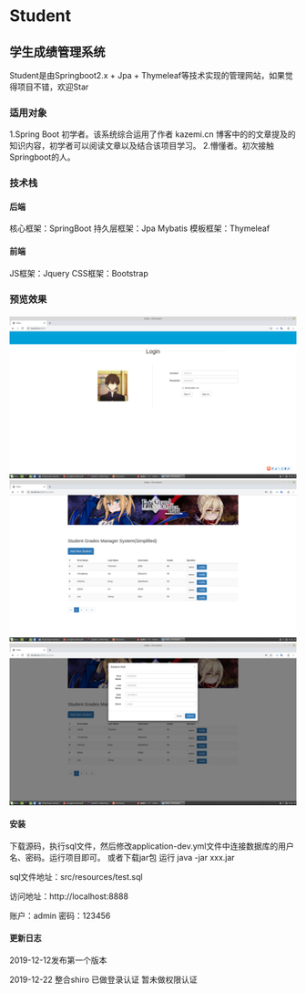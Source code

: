 # Student
## 学生成绩管理系统
Student是由Springboot2.x + Jpa + Thymeleaf等技术实现的管理网站，如果觉得项目不错，欢迎Star

### 适用对象
1.Spring Boot 初学者。该系统综合运用了作者 kazemi.cn 博客中的的文章提及的知识内容，初学者可以阅读文章以及结合该项目学习。
2.懵懂者。初次接触Springboot的人。

### 技术栈
#### 后端
核心框架：SpringBoot
持久层框架：Jpa Mybatis
模板框架：Thymeleaf

#### 前端
JS框架：Jquery
CSS框架：Bootstrap

### 预览效果
####
![](src/main/resources/static/img/index.png)
![](src/main/resources/static/img/main.png)
![](src/main/resources/static/img/add.png)

#### 安装
下载源码，执行sql文件，然后修改application-dev.yml文件中连接数据库的用户名、密码。运行项目即可。
或者下载jar包 运行 java -jar xxx.jar

sql文件地址：src/resources/test.sql

访问地址：http://localhost:8888

账户：admin
密码：123456

#### 更新日志
2019-12-12发布第一个版本

2019-12-22
整合shiro
已做登录认证
暂未做权限认证